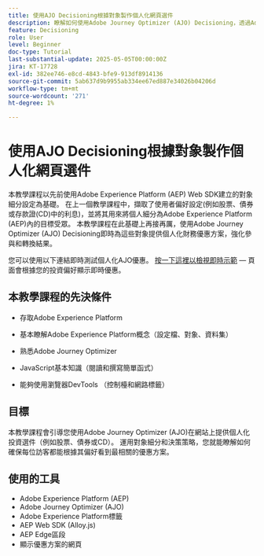 ```yaml
---
title: 使用AJO Decisioning根據對象製作個人化網頁選件
description: 瞭解如何使用Adobe Journey Optimizer (AJO) Decisioning，透過Adobe Experience Platform (AEP)內建的受眾細分在網頁上提供個人化優惠。
feature: Decisioning
role: User
level: Beginner
doc-type: Tutorial
last-substantial-update: 2025-05-05T00:00:00Z
jira: KT-17728
exl-id: 382ee746-e8cd-4843-bfe9-913df8914136
source-git-commit: 5ab637d9b9955ab334ee67ed887e34026b04206d
workflow-type: tm+mt
source-wordcount: '271'
ht-degree: 1%

---
```


# 使用AJO Decisioning根據對象製作個人化網頁選件

本教學課程以先前使用Adobe Experience Platform (AEP) Web SDK建立的對象細分設定為基礎。 在上一個教學課程中，擷取了使用者偏好設定(例如股票、債券或存款證(CD)中的利息)，並將其用來將個人細分為Adobe Experience Platform (AEP)內的目標受眾。 本教學課程在此基礎上再接再厲，使用Adobe Journey Optimizer (AJO) Decisioning即時為這些對象提供個人化財務優惠方案，強化參與和轉換結果。

您可以使用以下連結即時測試個人化AJO優惠。
[按一下這裡以檢視即時示範](https://gbedekar489.github.io/finwise/welcome.html) — 頁面會根據您的投資偏好顯示即時優惠。

## 本教學課程的先決條件

* 存取Adobe Experience Platform

* 基本瞭解Adobe Experience Platform概念（設定檔、對象、資料集）

* 熟悉Adobe Journey Optimizer

* JavaScript基本知識（閱讀和撰寫簡單函式）

* 能夠使用瀏覽器DevTools （控制檯和網路標籤）


## 目標

本教學課程會引導您使用Adobe Journey Optimizer (AJO)在網站上提供個人化投資選件（例如股票、債券或CD）。 運用對象細分和決策策略，您就能瞭解如何確保每位訪客都能根據其偏好看到最相關的優惠方案。

## 使用的工具

* Adobe Experience Platform (AEP)
* Adobe Journey Optimizer (AJO)
* Adobe Experience Platform標籤
* AEP Web SDK (Alloy.js)
* AEP Edge區段
* 顯示優惠方案的網頁
